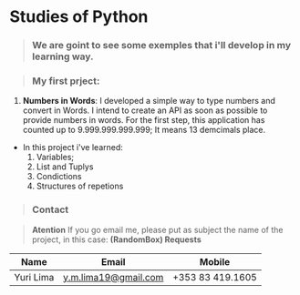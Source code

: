 <!-- Headings --> <!-- Strong --> <!-- Italics --> <!-- Blockquote --> <!-- Links --> <!-- UL --> <!-- OL --> <!-- Images --> <!-- Code Blocks --> <!-- Tables --> 
<!-- Task Lists -->
# Studies of Python
> ### We are goint to see some exemples that i'll develop in my learning way.

> ### My first prject:
1. **Numbers in Words**:
  I developed a simple way to type numbers and convert in Words.
  I intend to create an API as soon as possible to provide numbers in words.
  For the first step, this application has counted up to 9.999.999.999.999;
  It means 13 demcimals place.
  * In this project i've learned:
    1. Variables;
    1. List and Tuplys
    1. Condictions
    1. Structures of repetions 



> ### Contact

> **Atention** If you go email me, please put as subject the name of the project, in this case: **(RandomBox) Requests**

|  Name |  Email | Mobile  |
|-------|--------|---------|
|  Yuri Lima | y.m.lima19@gmail.com  | +353 83 419.1605  |
